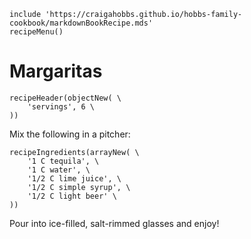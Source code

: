 ~~~ markdown-script
include 'https://craigahobbs.github.io/hobbs-family-cookbook/markdownBookRecipe.mds'
recipeMenu()
~~~

# Margaritas

~~~ markdown-script
recipeHeader(objectNew( \
    'servings', 6 \
))
~~~

Mix the following in a pitcher:

~~~ markdown-script
recipeIngredients(arrayNew( \
    '1 C tequila', \
    '1 C water', \
    '1/2 C lime juice', \
    '1/2 C simple syrup', \
    '1/2 C light beer' \
))
~~~

Pour into ice-filled, salt-rimmed glasses and enjoy!
